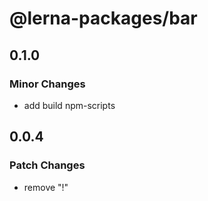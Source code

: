 # @lerna-packages/bar

## 0.1.0

### Minor Changes

- add build npm-scripts

## 0.0.4

### Patch Changes

- remove "!"
